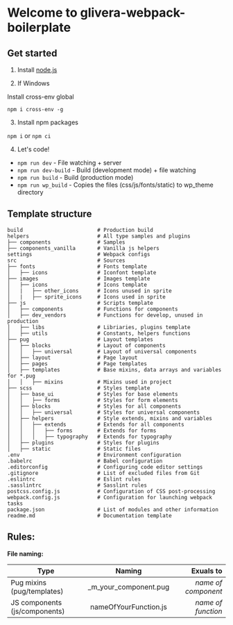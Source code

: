 # Welcome to glivera-webpack-boilerplate

## Get started

1. Install [node.js](https://nodejs.org/)

2. If Windows

Install cross-env global

`npm i cross-env -g`

3. Install npm packages

`npm i` or `npm ci`

4. Let's code!

* `npm run dev` -  File watching + server
* `npm run dev-build` - Build (development mode) + file watching
* `npm run build` - Build (production mode)
* `npm run wp_build` - Copies the files (css/js/fonts/static) to wp_theme directory


## Template structure

```
build                        # Production build
helpers                      # All type samples and plugins
├── components               # Samples
├── components_vanilla       # Vanilla js helpers
settings                     # Webpack configs
src                          # Sources
├── fonts                    # Fonts template
│   ├── icons                # Iconfont template
├── images                   # Images template
│   ├── icons                # Icons template
│   |   ├── other_icons      # Icons unused in sprite
│   |   ├── sprite_icons     # Icons used in sprite
├── js                       # Scripts template
│   ├── components           # Functions for components
│   ├── dev_vendors          # Functions for develop, unused in production
│   ├── libs                 # Libriaries, plugins template
│   ├── utils                # Constants, helpers functions
├── pug                      # Layout templates
│   ├── blocks               # Layout of components
│   │   ├── universal        # Layout of universal components
│   ├── layout               # Page layout
│   ├── pages                # Page templates
│   ├── templates            # Base mixins, data arrays and variables for *.pug
│   │   ├── mixins           # Mixins used in project
├── scss                     # Styles template
│   ├── base_ui              # Styles for base elements
│   │   ├── forms            # Styles for form elements
│   ├── blocks               # Styles for all components
│   │   ├── universal        # Styles for universal components
│   ├── helpers              # Style extends, mixins and variables
│   │   ├── extends          # Extends for all components
│   │   │   ├── forms        # Extends for forms
│   │   │   ├── typography   # Extends for typography
│   ├── plugins              # Styles for plugins
│   ├── static               # Static files
.env                         # Environment configuration
.babelrc                     # Babel configuration
.editorconfig                # Configuring code editor settings
.gitignore                   # List of excluded files from Git
.eslintrc                    # Eslint rules
.sasslintrc                  # Sasslint rules
postcss.config.js            # Configuration of CSS post-processing
webpack.config.js            # Configuration for launching webpack tasks
package.json                 # List of modules and other information
readme.md                    # Documentation template
```

## Rules:

**File naming:**

| Type                          | Naming                | Exuals to           |
| ----------------------------- | :--------------------:| -------------------:|
| Pug mixins (pug/templates)    | _m_your_component.pug | *name of component* |
| JS components (js/components) | nameOfYourFunction.js | *name of function*  |

